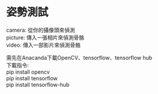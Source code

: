 # 姿勢測試
camera: 從你的攝像頭來偵測<br>
picture: 傳入一張相片來偵測骨骼<br>
video: 傳入一部影片來偵測骨骼<br>

需先在Anacanda下載OpenCV、tensorflow、tensorflow hub<br>
下載指令:<br>
pip install opencv<br>
pip install tensorflow<br>
pip install tensorflow-hub<br>
